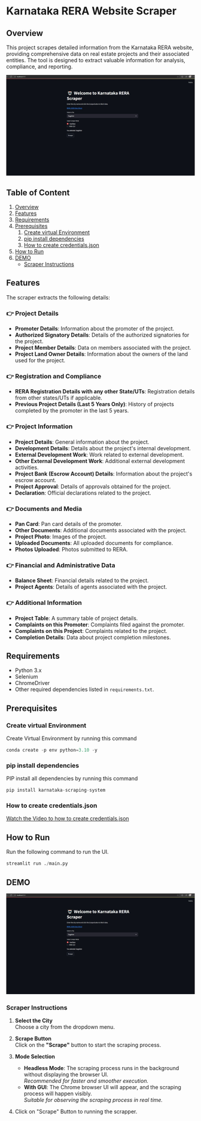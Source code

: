 # **Karnataka RERA Website Scraper**

## **Overview**
This project scrapes detailed information from the Karnataka RERA website, providing comprehensive data on real estate projects and their associated entities. The tool is designed to extract valuable information for analysis, compliance, and reporting.

![UI Photo](media/ui_pic.jpeg)

## Table of Content
1. [Overview](#Overview)
2. [Features](#Features)
3. [Requirements](#Requirements)
4. [Prerequisites](#Prerequisites)
    1. [Create virtual Environment](#create-virtual-environment)
    2. [pip install dependencies](#pip-install-dependencies)
    3. [How to create credentials.json](#how-to-create-credentialsjson)
5. [How to Run](#how-to-run)
6. [DEMO](#DEMO)
    * [Scraper Instructions](#scraper-instructions)

## **Features**
The scraper extracts the following details:

### 👉 Project Details
- **Promoter Details**: Information about the promoter of the project.
- **Authorized Signatory Details**: Details of the authorized signatories for the project.
- **Project Member Details**: Data on members associated with the project.
- **Project Land Owner Details**: Information about the owners of the land used for the project.

### 👉 Registration and Compliance
- **RERA Registration Details with any other State/UTs**: Registration details from other states/UTs if applicable.
- **Previous Project Details (Last 5 Years Only)**: History of projects completed by the promoter in the last 5 years.

### 👉 Project Information
- **Project Details**: General information about the project.
- **Development Details**: Details about the project's internal development.
- **External Development Work**: Work related to external development.
- **Other External Development Work**: Additional external development activities.
- **Project Bank (Escrow Account) Details**: Information about the project's escrow account.
- **Project Approval**: Details of approvals obtained for the project.
- **Declaration**: Official declarations related to the project.

### 👉 Documents and Media
- **Pan Card**: Pan card details of the promoter.
- **Other Documents**: Additional documents associated with the project.
- **Project Photo**: Images of the project.
- **Uploaded Documents**: All uploaded documents for compliance.
- **Photos Uploaded**: Photos submitted to RERA.

### 👉 Financial and Administrative Data
- **Balance Sheet**: Financial details related to the project.
- **Project Agents**: Details of agents associated with the project.

### 👉 Additional Information
- **Project Table**: A summary table of project details.
- **Complaints on this Promoter**: Complaints filed against the promoter.
- **Complaints on this Project**: Complaints related to the project.
- **Completion Details**: Data about project completion milestones.

## **Requirements**
- Python 3.x
- Selenium
- ChromeDriver
- Other required dependencies listed in `requirements.txt`.

## **Prerequisites**

### Create virtual Environment
Create Virtual Environment by running this command
```python
conda create -p env python=3.10 -y
```

### pip install dependencies
PIP install all dependencies by running this command
```python
pip install karnataka-scraping-system
```

### How to create credentials.json
[Watch the Video to how to create credentials.json](https://youtu.be/k_PB4ORz2r0?si=aIw30wu4buzkaPB-)

## **How to Run**
Run the following command to run the UI.
```python
streamlit run ./main.py
```

## **DEMO**

![UI Photo](media/ui_pic.jpeg)

### **Scraper Instructions**

1. **Select the City**  
   Choose a city from the dropdown menu.

2. **Scrape Button**  
   Click on the **"Scrape"** button to start the scraping process.

3. **Mode Selection**  
   - **Headless Mode**: The scraping process runs in the background without displaying the browser UI.  
     _Recommended for faster and smoother execution._
   - **With GUI**: The Chrome browser UI will appear, and the scraping process will happen visibly.  
     _Suitable for observing the scraping process in real time._

4. Click on "Scrape" Button to running the scrapper.
